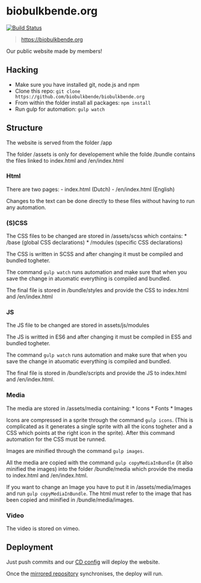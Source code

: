 # biobulkbende.org

[![Build Status](https://drone.autonomic.zone/api/badges/biobulkbende/biobulkbende.org/status.svg?ref=refs/heads/main)](https://drone.autonomic.zone/biobulkbende/biobulkbende.org)

> https://biobulkbende.org

Our public website made by members!
## Hacking

- Make sure you have installed git, node.js and npm
- Clone this repo: `git clone https://github.com/biobulkbende/biobulkbende.org`
- From within the folder install all packages: `npm install`
- Run gulp for automation: `gulp watch`

## Structure

The website is served from the folder /app

The folder /assets is only for developement while the folde /bundle contains the files linked to index.html and /en/index.html

### Html

There are two pages:
    - index.html (Dutch)
    - /en/index.html (English)

Changes to the text can be done directly to these files without having to run any automation.

### (S)CSS

The CSS files to be changed are stored in /assets/scss which contains:
    * /base (global CSS declarations)
    * /modules (specific CSS declarations)

The CSS is written in SCSS and after changing it must be compiled and bundled togheter.

The command `gulp watch` runs automation and make sure that when you save the change in atuomatic everything is compiled and bundled.

The final file is stored in /bundle/styles and provide the CSS to index.html and /en/index.html

### JS

The JS file to be changed are stored in assets/js/modules

The JS is writted in ES6 and after changing it must be compiled in ES5 and bundled togheter.

The command `gulp watch` runs automation and make sure that when you save the change in atuomatic everything is compiled and bundled.

The final file is stored in /bundle/scripts and provide the JS to index.html and /en/index.html.

### Media

The media are stored in /assets/media containing:
    * Icons
    * Fonts
    * Images

Icons are compressed in a sprite through the command `gulp icons`. (This is complicated as it generates a single sprite with all the icons togheter and a CSS which points at the right icon in the sprite). After this command automation for the CSS must be runned.

Images are minified through the command `gulp images`.

All the media are copied with the command `gulp copyMediaInBundle` (it also minified the images) into the folder /bundle/media which provide the media to index.html and /en/index.html.

If you want to change an Image you have to put it in /assets/media/images and run `gulp copyMediaInBundle`. The html must refer to the image that has been copied and minified in /bundle/media/images.

### Video

The video is stored on vimeo.
## Deployment

Just push commits and our [CD config](https://drone.autonomic.zone/biobulkbende/biobulkbende.org) will deploy the website.

Once the [mirrored repository](https://git.autonomic.zone/biobulkbende/biobulkbende.org) synchronises, the deploy will run.

